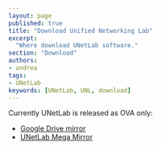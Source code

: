 ```yaml
---
layout: page
published: true
title: "Download Unified Networking Lab"
excerpt:
  "Where download UNetLab software."
section: "Download"
authors:
- andrea
tags:
- UNetLab
keywords: [UNetLab, UNL, download]
---
```

Currently UNetLab is released as OVA only:

* [Google Drive mirror](https://drive.google.com/open?id=0B2AgRhS2cfxCWVl6aGlRMnQxSms&amp;authuser=0 "Google Drive mirror")
* [UNetLab Mega Mirror](https://mega.co.nz/#!gFFnCBxD!SUjCe3kxjoAGcJ1-MpFqITdHpoUMa0y1IR3T9j6XJk4 "UNetLab Mega Mirror")
